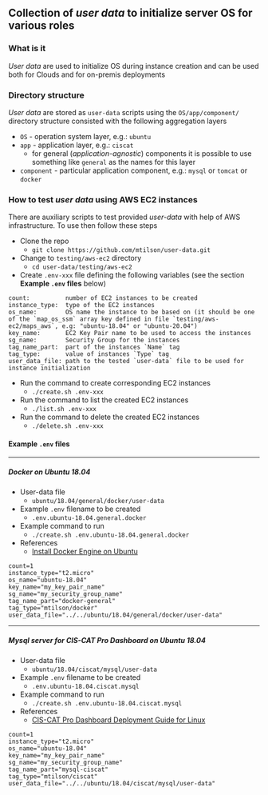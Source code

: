 ## Collection of *user data* to initialize server OS for various roles

### What is it

*User data* are used to initialize OS during instance creation and can be used both for Clouds and for on-premis deployments

### Directory structure

*User data* are stored as `user-data` scripts using the `OS/app/component/` directory structure consisted with the following aggregation layers

* `OS` - operation system layer, e.g.: `ubuntu`
* `app` - application layer, e.g.: `ciscat`
  * for general (*application-agnostic*) components it is possible to use something like `general` as the names for this layer
* `component` - particular application component, e.g.: `mysql` or `tomcat` or `docker`

### How to test *user data* using AWS EC2 instances

There are auxiliary scripts to test provided *user-data* with help of AWS infrastructure. To use then follow these steps

* Clone the repo
  * `git clone https://github.com/mtilson/user-data.git`
* Change to `testing/aws-ec2` directory
  * `cd user-data/testing/aws-ec2`
* Create `.env-xxx` file defining the following variables (see the section **Example `.env` files** below)

```
count:          number of EC2 instances to be created
instance_type:  type of the EC2 instances
os_name:        OS name the instance to be based on (it should be one of the `map_os_ssm` array key defined in file `testing/aws-ec2/maps_aws`, e.g: "ubuntu-18.04" or "ubuntu-20.04")
key_name:       EC2 Key Pair name to be used to access the instances
sg_name:        Security Group for the instances
tag_name_part:  part of the instances `Name` tag
tag_type:       value of instances `Type` tag
user_data_file: path to the tested `user-data` file to be used for instance initialization
```

* Run the command to create corresponding EC2 instances
  * `./create.sh .env-xxx`
* Run the command to list the created EC2 instances
  * `./list.sh .env-xxx`
* Run the command to delete the created EC2 instances
  * `./delete.sh .env-xxx`

#### Example `.env` files

---
##### Docker on Ubuntu 18.04

* User-data file
  * `ubuntu/18.04/general/docker/user-data`
* Example `.env` filename to be created
  * `.env.ubuntu-18.04.general.docker`
* Example command to run
  * `./create.sh .env.ubuntu-18.04.general.docker`
* References
  * [Install Docker Engine on Ubuntu](https://docs.docker.com/engine/install/ubuntu/)

```
count=1
instance_type="t2.micro"
os_name="ubuntu-18.04"
key_name="my_key_pair_name"
sg_name="my_security_group_name"
tag_name_part="docker-general"
tag_type="mtilson/docker"
user_data_file="../../ubuntu/18.04/general/docker/user-data"
```

---
##### Mysql server for CIS-CAT Pro Dashboard on Ubuntu 18.04

* User-data file
  * `ubuntu/18.04/ciscat/mysql/user-data`
* Example `.env` filename to be created
  * `.env.ubuntu-18.04.ciscat.mysql`
* Example command to run
  * `./create.sh .env.ubuntu-18.04.ciscat.mysql`
* References
  * [CIS-CAT Pro Dashboard Deployment Guide for Linux](https://cis-cat-pro-dashboard.readthedocs.io/en/stable/source/Dashboard%20Deployment%20Guide%20for%20Linux/)

```
count=1
instance_type="t2.micro"
os_name="ubuntu-18.04"
key_name="my_key_pair_name"
sg_name="my_security_group_name"
tag_name_part="mysql-ciscat"
tag_type="mtilson/ciscat"
user_data_file="../../ubuntu/18.04/ciscat/mysql/user-data"
```
